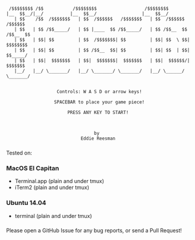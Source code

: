     /$$$$$$$$ /$$           /$$$$$$$$                  /$$$$$$$$                 
    |__  $$__/|__/          |__  $$__/                 |__  $$__/                 
       | $$    /$$  /$$$$$$$   | $$  /$$$$$$   /$$$$$$$   | $$  /$$$$$$   /$$$$$$
       | $$   | $$ /$$_____/   | $$ |____  $$ /$$_____/   | $$ /$$__  $$ /$$__  $$
       | $$   | $$| $$         | $$  /$$$$$$$| $$         | $$| $$  \ $$| $$$$$$$$
       | $$   | $$| $$         | $$ /$$__  $$| $$         | $$| $$  | $$| $$_____/
       | $$   | $$|  $$$$$$$   | $$|  $$$$$$$|  $$$$$$$   | $$|  $$$$$$/|  $$$$$$$
       |__/   |__/ \_______/   |__/ \_______/ \_______/   |__/ \______/  \_______/


                       Controls: W A S D or arrow keys!

                      SPACEBAR to place your game piece!

                           PRESS ANY KEY TO START!



                                     by
                                Eddie Reesman



###
Tested on:
### MacOS El Capitan
- Terminal.app (plain and under tmux)
- iTerm2 (plain and under tmux)
### Ubuntu 14.04
- terminal (plain and under tmux)
###

Please open a GitHub Issue for any bug reports, or send a Pull Request!
